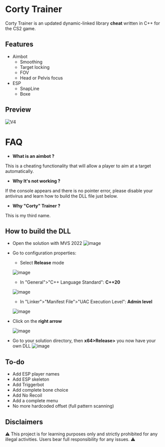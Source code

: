 # Corty Trainer
Corty Trainer is an updated dynamic-linked library **cheat** written in C++ for the CS2 game.

## Features
- Aimbot 
	- Smoothing
	- Target locking
	- FOV
	- Head or Pelvis focus
- ESP
	- SnapLine
 	- Boxe
        
   
## Preview
![V4](https://github.com/kalvin-eliazord/Corty_Trainer/assets/61147281/f543cbc1-d757-474f-b5a9-3463b86f0f0f)


# FAQ
- **What is an aimbot ?**
  
This is a cheating functionality that will allow a player to aim at a target automatically.

- **Why It's not working ?**

If the console appears and there is no pointer error, please disable your antivirus and learn how to build the DLL file just below.

- **Why "Corty" Trainer ?**
  
This is my third name.

## How to build the DLL
- Open the solution with MVS 2022 ![image](https://github.com/kalvin-eliazord/CS2_Internal_Trainer/assets/61147281/ea1e187b-f25d-4091-9f80-153009a8480c)
- Go to configuration properties:
	- Select **Release** mode
   
  	![image](https://github.com/kalvin-eliazord/CS2_Internal_Trainer/assets/61147281/0ac42cd3-b228-4b82-abbe-7e47548c7196)

	- In "General">"C++ Language Standard": **C++20**
   
   ![image](https://github.com/kalvin-eliazord/CS2_Internal_Trainer/assets/61147281/be976f8d-2df4-4315-943c-5026ac094b13)

  	- In "Linker">"Manifest File">"UAC Execution Level": **Admin level**

     ![image](https://github.com/kalvin-eliazord/CS2_Internal_Trainer/assets/61147281/df0ad3b7-f1eb-4f15-b820-74c2fe3f9636)

-  Click on the **right arrow**
   
   	![image](https://github.com/kalvin-eliazord/CS2_Internal_Trainer/assets/61147281/d633a6b0-ee4a-43ef-8d3b-fc03758a61b0)

-  Go to your solution directory, then **x64>Release>** you now have your own DLL
   ![image](https://github.com/kalvin-eliazord/CS2_Internal_Trainer/assets/61147281/96b7bdb6-6185-4edd-ad60-08161f43fb7c)


## To-do
- Add ESP player names
- Add ESP skeleton
- Add Triggerbot
- Add complete bone choice
- Add No Recoil
- Add a complete menu
- No more hardcoded offset (full pattern scanning)

## Disclaimers
⚠️ This project is for learning purposes only and strictly prohibited for any illegal activities. Users bear full responsibility for any issues. ⚠️
